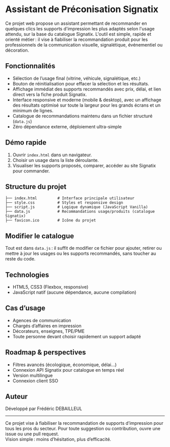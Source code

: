 # Assistant de Préconisation Signatix

Ce projet web propose un assistant permettant de recommander en quelques clics les supports d'impression les plus adaptés selon l'usage attendu, sur la base du catalogue Signatix. L'outil est simple, rapide et orienté métier : il vise à fiabiliser la recommandation produit pour les professionnels de la communication visuelle, signalétique, événementiel ou décoration.

## Fonctionnalités

- Sélection de l’usage final (vitrine, véhicule, signalétique, etc.)
- Bouton de réinitialisation pour effacer la sélection et les résultats.
- Affichage immédiat des supports recommandés avec prix, délai, et lien direct vers la fiche produit Signatix.
- Interface responsive et moderne (mobile & desktop), avec un affichage des résultats optimisé sur toute la largeur pour les grands écrans et un minimum de lignes.
- Catalogue de recommandations maintenu dans un fichier structuré (`data.js`)
- Zéro dépendance externe, déploiement ultra-simple

## Démo rapide

1. Ouvrir `index.html` dans un navigateur.
2. Choisir un usage dans la liste déroulante.
3. Visualiser les supports proposés, comparer, accéder au site Signatix pour commander.

## Structure du projet

```
├── index.html         # Interface principale utilisateur
├── style.css          # Styles et responsive design
├── script.js          # Logique dynamique (JavaScript Vanilla)
├── data.js            # Recommandations usage/produits (catalogue Signatix)
├── favicon.ico        # Icône du projet
```

## Modifier le catalogue

Tout est dans `data.js` : il suffit de modifier ce fichier pour ajouter, retirer ou mettre à jour les usages ou les supports recommandés, sans toucher au reste du code.

## Technologies

- HTML5, CSS3 (Flexbox, responsive)
- JavaScript natif (aucune dépendance, aucune compilation)

## Cas d’usage

- Agences de communication
- Chargés d’affaires en impression
- Décorateurs, enseignes, TPE/PME
- Toute personne devant choisir rapidement un support adapté

## Roadmap & perspectives

- Filtres avancés (écologique, économique, délai…)
- Connexion API Signatix pour catalogue en temps réel
- Version multilingue
- Connexion client SSO

## Auteur

Développé par Frédéric DEBAILLEUL

---

Ce projet vise à fiabiliser la recommandation de supports d’impression pour tous les pros du secteur. Pour toute suggestion ou contribution, ouvre une issue ou une pull request.  
Vision simple : moins d’hésitation, plus d’efficacité.
